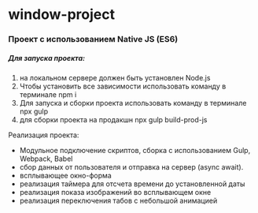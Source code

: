 # window-project

 ### Проект с использованием Native JS (ES6)
 
##### Для запуска проекта:
1. на локальном сервере должен быть установлен Node.js
2. Чтобы установить все зависимости использовать команду   в терминале npm i
3. Для запуска и сборки проекта использовать команду в терминале npx gulp
4. для сборки проекта на продакшн  npx gulp build-prod-js

 Реализация проекта:

* Модульное подключение скриптов, сборка с использованием Gulp, Webpack, Babel
* сбор данных от пользователя и отправка на сервер (async await). 
* всплывающее окно-форма
* реализация таймера для отсчета времени до установленной даты
* реализация показа изображений во всплывающем окне
* реализация переключения табов с небольшой анимацией
